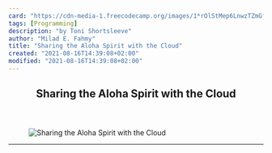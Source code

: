 ```yaml
---
card: "https://cdn-media-1.freecodecamp.org/images/1*rOlStMep6LnwzTZmGfOhmg.jpeg"
tags: [Programming]
description: "by Toni Shortsleeve"
author: "Milad E. Fahmy"
title: "Sharing the Aloha Spirit with the Cloud"
created: "2021-08-16T14:39:08+02:00"
modified: "2021-08-16T14:39:08+02:00"
---
```

<div class="site-wrapper">
<main id="site-main" class="site-main outer">
<div class="inner">
<article class="post-full post tag-programming tag-life-lessons tag-hawaii tag-cloud tag-tech ">
<header class="post-full-header">
<h1 class="post-full-title">Sharing the Aloha Spirit with the Cloud</h1>
</header>
<figure class="post-full-image">
<picture>
<source media="(max-width: 700px)" sizes="1px" srcset="data:image/gif;base64,R0lGODlhAQABAIAAAAAAAP///yH5BAEAAAAALAAAAAABAAEAAAIBRAA7 1w">
<source media="(min-width: 701px)" sizes="(max-width: 800px) 400px,
(max-width: 1170px) 700px,
1400px" srcset="https://cdn-media-1.freecodecamp.org/images/1*rOlStMep6LnwzTZmGfOhmg.jpeg 300w,
https://cdn-media-1.freecodecamp.org/images/1*rOlStMep6LnwzTZmGfOhmg.jpeg 600w,
https://cdn-media-1.freecodecamp.org/images/1*rOlStMep6LnwzTZmGfOhmg.jpeg 1000w,
https://cdn-media-1.freecodecamp.org/images/1*rOlStMep6LnwzTZmGfOhmg.jpeg 2000w">
<img onerror="this.style.display='none'" src="https://cdn-media-1.freecodecamp.org/images/1*rOlStMep6LnwzTZmGfOhmg.jpeg" alt="Sharing the Aloha Spirit with the Cloud">
</picture>
</figure>
<section class="post-full-content">
<div class="post-content medium-migrated-article">
</div>
<hr>
</section>
</article>
</div>
</main>
</div>
<!-- Google Tag Manager (noscript) -->
<!-- End Google Tag Manager (noscript) -->
